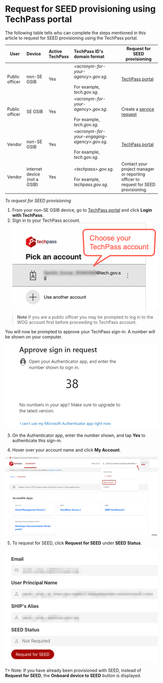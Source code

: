 # Request for SEED provisioning using TechPass portal

The following table tells who can complete the steps mentioned in this article to request for SEED provisioning using the TechPass portal.

 | User  | Device | Active TechPass | TechPass ID's domain format | Request for SEED provisioning |
| ------------- |:-------------| :------------- | :------------- | ------ |
| Public officer      | non-SE GSIB | Yes | *\<acronym-for-your-agency\>.gov.sg*. <br><br>For example, *tech.gov.sg*.| [TechPass portal](https://portal.techpass.gov.sg) |
| Public officer | SE GSIB | Yes| *\<acronym-for-your-agency\>.gov.sg*. <br><br>For example, *tech.gov.sg*. | Create a [service request](https://go.gov.sg/techpass-sr) |
| Vendor | non-SE GSIB | Yes | *\<acronym-for-your-engaging-agency\>.gov.sg*. <br><br>For example, *tech.gov.sg*.| [TechPass portal](https://portal.techpass.gov.sg) |
| Vendor | internet device (not a GSIB) | Yes | *\<techpass\>.gov.sg*. <br><br>For example, *techpass.gov.sg*.| Contact your project manager or reporting officer to request for SEED provisioning. |

*To request for SEED provisioning*

1. From your non-SE GSIB device, go to [TechPass portal](https://portal.techpass.gov.sg) and click **Login with TechPass**.
2. Sign in to your TechPass account.
<kbd>![sign-in](assets/images/access-sgts-services-using-techpass/log-in-with-techpass.png)</kbd>

> **Note**
> If you are a public officer you may be prompted to log in to the WOG account first before proceeding to TechPass account.

You will now be prompted to approve your TechPass sign-in. A number will be shown on your computer.

 <kbd>![number-mfa](assets/images/onboarding/po-non-se/mfa-number-displayed-on-screen.png)</kbd>

3. On the Authenticator app, enter the number shown, and tap **Yes** to authenticate this sign-in.

4. Hover over your account name and click **My Account**.

<kbd>![view-account](assets/images/onboarding/po-non-se/view-account-or-profile.png)</kbd>

5. To request for SEED, click **Request for SEED** under **SEED Status**.

<kbd>![request-for-seed](assets/images/seed/request-for-seed.png)</kbd>

?> Note:  If you have already been provisioned with SEED, instead of **Request for SEED**, the **Onboard device to SEED** button is displayed.
